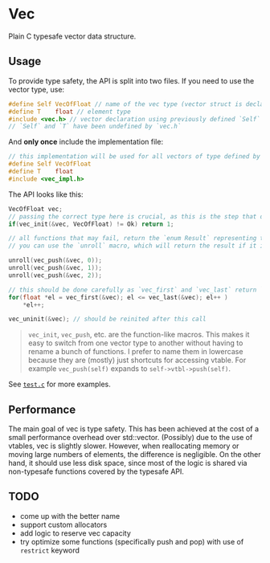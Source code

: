 # Vec

Plain C typesafe vector data structure.

## Usage

To provide type safety, the API is split into two files. If you need to use the vector type, use:
```c
#define Self VecOfFloat // name of the vec type (vector struct is declared with it)
#define T    float // element type
#include <vec.h> // vector declaration using previously defined `Self` and `T`
// `Self` and `T` have been undefined by `vec.h`
```

And **only once** include the implementation file:
```c
// this implementation will be used for all vectors of type defined by `Self`
#define Self VecOfFloat
#define T    float
#include <vec_impl.h> 
```

The API looks like this: 
```c
VecOfFloat vec;
// passing the correct type here is crucial, as this is the step that determines the vtable to be used on the vec
if(vec_init(&vec, VecOfFloat) != Ok) return 1;

// all functions that may fail, return the `enum Result` representing the error that occured
// you can use the `unroll` macro, which will return the result if it is not `Ok`, or just comapre it to `Ok`

unroll(vec_push(&vec, 0)); 
unroll(vec_push(&vec, 1)); 
unroll(vec_push(&vec, 2)); 

// this should be done carefully as `vec_first` and `vec_last` return `NULL` if the vec is empty
for(float *el = vec_first(&vec); el <= vec_last(&vec); el++ ) 
    *el++;

vec_uninit(&vec); // should be reinited after this call
```
> `vec_init`, `vec_push`, etc. are the function-like macros. This makes it easy to switch from one vector type to another without having to rename a bunch of functions. I prefer to name them in lowercase because they are (mostly) just shortcuts for accessing vtable. For example `vec_push(self)` expands to `self->vtbl->push(self)`. 

See [`test.c`](./test.c) for more examples.

## Performance
The main goal of vec is type safety. This has been achieved at the cost of a small performance overhead over std::vector. (Possibly) due to the use of vtables, vec is slightly slower. However, when reallocating memory or moving large numbers of elements, the difference is negligible. On the other hand, it should use less disk space, since most of the logic is shared via non-typesafe functions covered by the typesafe API.

## TODO 
 - come up with the better name
 - support custom allocators
 - add logic to reserve vec capacity
 - try optimize some functions (specifically push and pop) with use of `restrict` keyword
